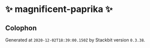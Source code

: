 # ✨ magnificent-paprika ✨

## Colophon

Generated at `2020-12-02T18:39:00.150Z` by Stackbit version `0.3.38`.